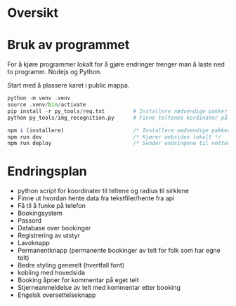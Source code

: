 # Oversikt


# Bruk av programmet
For å kjøre programmer lokalt for å gjøre endringer trenger man å laste ned to programm. Nodejs og Python.

Start med å plassere karet i public mappa.
```python
python -m venv .venv
source .venv/bin/activate 
pip install -r py_tools/req.txt         # Installere nødvendige pakker
python py_tools/img_recognition.py      # Finne teltenes kordinater på bilde
```

```js
npm i (installere)                      /* Installere nødvendige pakker */
npm run dev                             /* Kjører websiden lokalt */
npm run deploy                          /* Sender endringene til nettet */
```


# Endringsplan
- python script for koordinater til teltene og radius til sirklene
- Finne ut hvordan hente data fra tekstfiler/hente fra api
- Få til å funke på telefon
- Bookingsystem
- Passord
- Database over bookinger
- Registrering av utstyr
- Lavoknapp
- Permanentknapp (permanente bookinger av telt for folk som har egne telt)
- Bedre styling generelt (hvertfall font)
- kobling med hovedsida
- Booking åpner for kommentar på eget telt
- Stjerneanmeldelse av telt med kommentar etter booking
- Engelsk oversettelseknapp